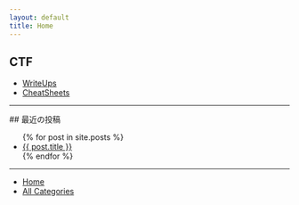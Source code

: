 ```yaml
---
layout: default
title: Home
---
```

## CTF

<ul>
    <li>
      <a href="/ctf/writeups/">WriteUps</a>
    </li>
    <li>
      <a href="/ctf/cheatsheets/">CheatSheets</a>
    </li>
</ul>
<hr>
## 最近の投稿

<ul>
  {% for post in site.posts %}
    <li>
      <a href="{{ post.url | relative_url }}">{{ post.title }}</a>
    </li>
  {% endfor %}
</ul>
<hr>
<ul>
  <li>
    <a href="/">Home</a>
  </li>
  <li>
    <a href="/categories">All Categories</a>
  </li>

